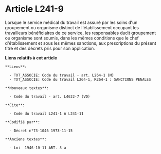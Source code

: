 # Article L241-9

Lorsque le service médical du travail est assuré par les soins d'un groupement ou organisme distinct de l'établissement
occupant les travailleurs bénéficiaires de ce service, les responsables dudit groupement ou organisme sont soumis, dans les
mêmes conditions que le chef d'établissement et sous les mêmes sanctions, aux prescriptions du présent titre et des décrets
pris pour son application.

**Liens relatifs à cet article**

	**Liens**:

	  - TXT_ASSOCIE: Code du travail - art. L264-1 (M)
	  - TXT_ASSOCIE: Code du travail L264-1, R264-1 : SANCTIONS PENALES

	**Nouveaux textes**:

	  - Code du travail - art. L4622-7 (VD)

	**Cite**:

	  - Code du travail L241-1 A L241-11

	**Codifié par**:

	  - Décret n°73-1046 1973-11-15

	**Anciens textes**:

	  - Loi  1946-10-11 ART. 3 a
